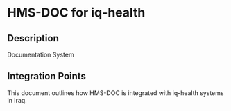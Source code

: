 # HMS-DOC for iq-health

## Description

Documentation System

## Integration Points

This document outlines how HMS-DOC is integrated with iq-health systems in Iraq.
